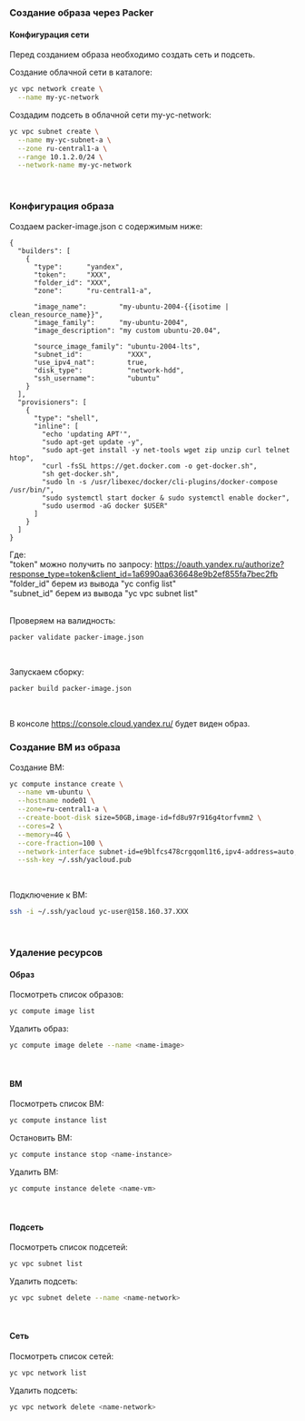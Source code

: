 ### Создание образа через Packer
#### Конфигурация сети
Перед созданием образа необходимо создать сеть и подсеть.

Создание облачной сети в каталоге:
```bash
yc vpc network create \
  --name my-yc-network
```

Создадим подсеть в облачной сети my-yc-network:
```bash
yc vpc subnet create \
  --name my-yc-subnet-a \
  --zone ru-central1-a \
  --range 10.1.2.0/24 \
  --network-name my-yc-network
```
<br>

### Конфигурация образа
Создаем packer-image.json с содержимым ниже:
```
{
  "builders": [
    {
      "type":      "yandex",
      "token":     "XXX",
      "folder_id": "XXX",
      "zone":      "ru-central1-a",

      "image_name":        "my-ubuntu-2004-{{isotime | clean_resource_name}}",
      "image_family":      "my-ubuntu-2004",
      "image_description": "my custom ubuntu-20.04",

      "source_image_family": "ubuntu-2004-lts",
      "subnet_id":           "XXX",
      "use_ipv4_nat":        true,
      "disk_type":           "network-hdd",
      "ssh_username":        "ubuntu"
    }
  ],
  "provisioners": [
    {
      "type": "shell",
      "inline": [
        "echo 'updating APT'",
        "sudo apt-get update -y",
        "sudo apt-get install -y net-tools wget zip unzip curl telnet htop",
        "curl -fsSL https://get.docker.com -o get-docker.sh",
        "sh get-docker.sh",
        "sudo ln -s /usr/libexec/docker/cli-plugins/docker-compose /usr/bin/",
        "sudo systemctl start docker & sudo systemctl enable docker",
        "sudo usermod -aG docker $USER"
      ]
    }
  ]
}
```
Где:<br>
"token" можно получить по запросу: https://oauth.yandex.ru/authorize?response_type=token&client_id=1a6990aa636648e9b2ef855fa7bec2fb
"folder_id" берем из вывода "yc config list"<br>
"subnet_id" берем из вывода "yc vpc subnet list"<br>
<br>

Проверяем на валидность:
```bash
packer validate packer-image.json
```
<br>

Запускаем сборку:
```bash
packer build packer-image.json
```
<br>

В консоле https://console.cloud.yandex.ru/ будет виден образ.
<br>

### Создание ВМ из образа
Создание ВМ:
```bash
yc compute instance create \
  --name vm-ubuntu \
  --hostname node01 \
  --zone=ru-central1-a \
  --create-boot-disk size=50GB,image-id=fd8u97r916g4torfvmm2 \
  --cores=2 \
  --memory=4G \
  --core-fraction=100 \
  --network-interface subnet-id=e9blfcs478crgqoml1t6,ipv4-address=auto,nat-ip-version=ipv4 \
  --ssh-key ~/.ssh/yacloud.pub
```
<br>

Подключение к ВМ:
```bash
ssh -i ~/.ssh/yacloud yc-user@158.160.37.ХХХ
```
<br>

### Удаление ресурсов
#### Образ
Посмотреть список образов:
```bash
yc compute image list
```

Удалить образ:
```bash
yc compute image delete --name <name-image>
```
<br>

#### ВМ
Посмотреть список ВМ:
```bash
yc compute instance list
```

Остановить ВМ:
```bash
yc compute instance stop <name-instance>
```

Удалить ВМ:
```bash
yc compute instance delete <name-vm>
```
<br>

#### Подсеть
Посмотреть список подсетей:
```bash
yc vpc subnet list
```

Удалить подсеть:
```bash
yc vpc subnet delete --name <name-network>
```
<br>

#### Сеть
Посмотреть список сетей:
```bash
yc vpc network list
```

Удалить подсеть:
```bash
yc vpc network delete <name-network>
```


